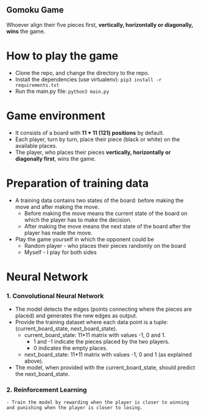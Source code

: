 Gomoku Game
---

Whoever align their five pieces first, **vertically, horizontally or diagonally, wins** the game.

# How to play the game
- Clone the repo, and change the directory to the repo.
- Install the dependencies (use virtualenv): `pip3 install -r requirements.txt`
- Run the main.py file: `python3 main.py`

# Game environment
- It consists of a board with **11 * 11 (121) positions** by default.
- Each player, turn by turn, place their piece (black or white) on the available places. 
- The player, who places their pieces **vertically, horizontally or diagonally first**, wins the game.

# Preparation of training data
- A training data contains two states of the board: before making the move and after making the move.
  - Before making the move means the current state of the board on which the player has to make the decision.
  - After making the move means the next state of the board after the player has made the move.
- Play the game yourself in which the opponent could be
  - Random player - who places their pieces randomly on the board
  - Myself - I play for both sides
  
# Neural Network

### 1. Convolutional Neural Network
  - The model detects the edges (points connecting where the pieces are placed) and generates the new edges as output.
  - Provide the training dataset where each data point is a tuple: (current_board_state, next_board_state).
    - current_board_state: 11*11 matrix with values -1, 0 and 1. 
      - 1 and -1 indicate the pieces placed by the two players.
      - 0 indicates the empty places.
    - next_board_state: 11*11 matrix with values -1, 0 and 1 (as explained above).
  - The model, when provided with the current_board_state, should predict the next_board_state.

### 2. Reinforcement Learning
    - Train the model by rewarding when the player is closer to winning and punishing when the player is closer to losing.
    

